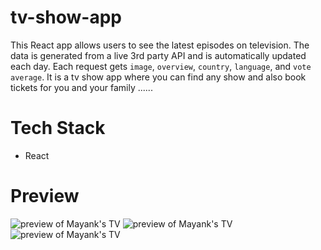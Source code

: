 # tv-show-app
This React app allows users to see the latest episodes on television. The data is generated from a live 3rd party API and is automatically updated each day. Each request gets `image`, `overview`, `country`, `language`, and `vote average`.
It is a tv show app where you can find any show and also book tickets for you and your family ......

# Tech Stack
- React

# Preview
<img src="https://ibb.co/fHMr4p1" alt="preview of Mayank's TV" />
<img src="https://ibb.co/TB5xYt1" alt="preview of Mayank's TV" />
<img src="https://ibb.co/161thSf" alt="preview of Mayank's TV" />
